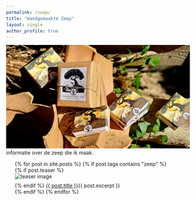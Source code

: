 ```yaml
---
permalink: /soap/
title: "Handgemaakte Zeep"
layout: single
author_profile: true
---
```

![zeep verpakkingen](/assets/images/zeep1.jpg "mooie zeepjes")
informatie over de zeep die ik maak.

<ul style="list-style-type: none;">
{% for post in site.posts %}
    {% if post.tags contains "zeep" %}
        <li>
            {% if post.teaser %}
                <img src="{{ post.header.teaser }}" alt="teaser image" style="max-width:150px; display:block; margin-bottom:8px;">
            {% endif %}
            <a href="{{ post.url }}">{{ post.title }}</a>{{ post.excerpt }}
        </li>
    {% endif %}
{% endfor %}
</ul>

